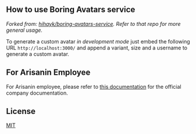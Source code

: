 ## How to use Boring Avatars service

*Forked from: [hihayk/boring-avatars-service](https://github.com/hihayk/boring-avatars-service). Refer to that repo for more general usage.*

To generate a custom avatar *in development mode* just embed the following URL `http://localhost:3000/` and append a variant, size and a username to generate a custom avatar.

## For Arisanin Employee

For Arisanin employee, please refer to [this documentation](https://www.notion.so/arisanin/Avatars-653d90b1870940f9a3d75c14b66bf8d8) for the official company documentation.

## License

[MIT](LICENSE)